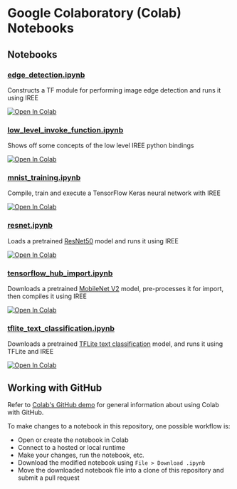 # Google Colaboratory (Colab) Notebooks

## Notebooks

### [edge_detection\.ipynb](edge_detection.ipynb)

Constructs a TF module for performing image edge detection and runs it using
IREE

[![Open In Colab](https://colab.research.google.com/assets/colab-badge.svg)](https://colab.research.google.com/github/google/iree/blob/main/samples/colab/edge_detection.ipynb)

### [low_level_invoke_function\.ipynb](low_level_invoke_function.ipynb)

Shows off some concepts of the low level IREE python bindings

[![Open In Colab](https://colab.research.google.com/assets/colab-badge.svg)](https://colab.research.google.com/github/google/iree/blob/main/samples/colab/low_level_invoke_function.ipynb)

### [mnist_training\.ipynb](mnist_training.ipynb)

Compile, train and execute a TensorFlow Keras neural network with IREE

[![Open In Colab](https://colab.research.google.com/assets/colab-badge.svg)](https://colab.research.google.com/github/google/iree/blob/main/samples/colab/mnist_training.ipynb)

### [resnet\.ipynb](resnet.ipynb)

Loads a pretrained
[ResNet50](https://www.tensorflow.org/api_docs/python/tf/keras/applications/ResNet50)
model and runs it using IREE

[![Open In Colab](https://colab.research.google.com/assets/colab-badge.svg)](https://colab.research.google.com/github/google/iree/blob/main/samples/colab/resnet.ipynb)

### [tensorflow_hub_import\.ipynb](tensorflow_hub_import.ipynb)

Downloads a pretrained
[MobileNet V2](https://tfhub.dev/google/tf2-preview/mobilenet_v2/classification)
model, pre-processes it for import, then compiles it using IREE

[![Open In Colab](https://colab.research.google.com/assets/colab-badge.svg)](https://colab.research.google.com/github/google/iree/blob/main/samples/colab/tensorflow_hub_import.ipynb)

### [tflite_text_classification\.ipynb](tflite_text_classification.ipynb)

Downloads a pretrained
[TFLite text classification](https://www.tensorflow.org/lite/examples/text_classification/overview)
model, and runs it using TFLite and IREE

[![Open In Colab](https://colab.research.google.com/assets/colab-badge.svg)](https://colab.research.google.com/github/google/iree/blob/main/samples/colab/tflite_text_classification.ipynb)

## Working with GitHub

Refer to
[Colab's GitHub demo](https://colab.research.google.com/github/googlecolab/colabtools/blob/master/notebooks/colab-github-demo.ipynb)
for general information about using Colab with GitHub.

To make changes to a notebook in this repository, one possible workflow is:

*   Open or create the notebook in Colab
*   Connect to a hosted or local runtime
*   Make your changes, run the notebook, etc.
*   Download the modified notebook using `File > Download .ipynb`
*   Move the downloaded notebook file into a clone of this repository and submit
    a pull request
